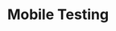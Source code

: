 ---
# This topic lives at
# https://digital.gov/topics/mobile-testing

# Topic Title
title: "Mobile Testing"

# description — keep it short and clear
summary: ""

# Weight
weight: 1

# For more information on managing topics,
# see https://github.com/GSA/digitalgov.gov/wiki/topics
---